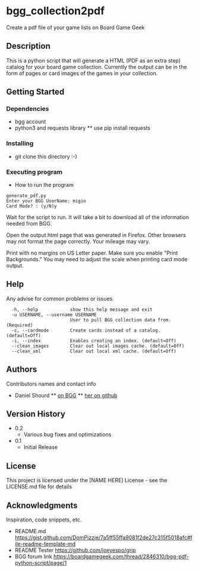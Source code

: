 # bgg_collection2pdf 

Create a pdf file of your game lists on Board Game Geek

## Description

This is a python script that will generate a HTML  (PDF as an extra step) catalog for your board game collection. Currently the output can be in the form of pages or card images of the games in your collection.

## Getting Started

### Dependencies

* bgg account
* python3 and requests library
** use pip install requests


### Installing

*  git clone this directory :-)

### Executing program

* How to run the program
```
generate_pdf.py
Enter your BGG UserName: migio
Card Mode? : (y/N)y
```
Wait for the script to run. It will take a bit to download all of the information needed from BGG.

Open the output.html page that was generated in Firefox. Other browsers may not format the page correctly. Your mileage may vary.

Print with no margins on US Letter paper. Make sure you enable "Print Backgrounds." You may need to adjust the scale when printing card mode output.

## Help

Any advise for common problems or issues.
```
  -h, --help            show this help message and exit
  -u USERNAME, --username USERNAME
                        User to pull BGG collection data from. (Required)
  -c, --cardmode        Create cards instead of a catalog. (default=Off)
  -i, --index           Enables creating an index. (default=Off)
  --clean_images        Clear out local images cache. (default=Off)
  --clean_xml           Clear out local xml cache. (default=Off)
```

## Authors

Contributors names and contact info

* Daniel Shourd
** [on BGG](https://boardgamegeek.com/user/RKDN)
** [her on github](https://github.com/RKDN)

## Version History

* 0.2
    * Various bug fixes and optimizations
* 0.1
    * Initial Release

## License

This project is licensed under the [NAME HERE] License - see the LICENSE.md file for details

## Acknowledgments

Inspiration, code snippets, etc.
*  README.md https://gist.github.com/DomPizzie/7a5ff55ffa9081f2de27c315f5018afc#file-readme-template-md
*  README Tester https://github.com/joeyespo/grip
*  BGG forum link https://boardgamegeek.com/thread/2846310/bgg-pdf-python-script/page/1

